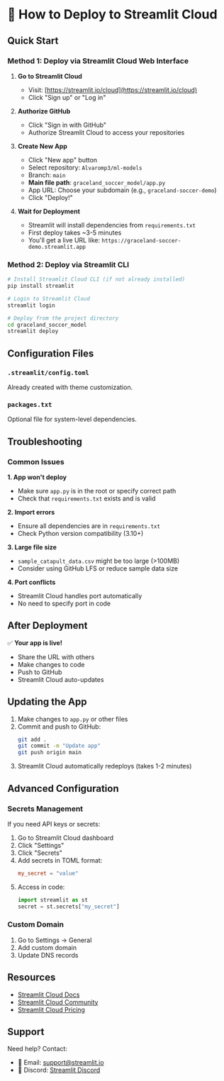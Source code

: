 # 🚀 How to Deploy to Streamlit Cloud

## Quick Start

### Method 1: Deploy via Streamlit Cloud Web Interface

1. **Go to Streamlit Cloud**
   - Visit: [https://streamlit.io/cloud](https://streamlit.io/cloud)
   - Click "Sign up" or "Log in"

2. **Authorize GitHub**
   - Click "Sign in with GitHub"
   - Authorize Streamlit Cloud to access your repositories

3. **Create New App**
   - Click "New app" button
   - Select repository: `Alvaromp3/ml-models`
   - Branch: `main`
   - **Main file path**: `graceland_soccer_model/app.py`
   - App URL: Choose your subdomain (e.g., `graceland-soccer-demo`)
   - Click "Deploy!"

4. **Wait for Deployment**
   - Streamlit will install dependencies from `requirements.txt`
   - First deploy takes ~3-5 minutes
   - You'll get a live URL like: `https://graceland-soccer-demo.streamlit.app`

### Method 2: Deploy via Streamlit CLI

```bash
# Install Streamlit Cloud CLI (if not already installed)
pip install streamlit

# Login to Streamlit Cloud
streamlit login

# Deploy from the project directory
cd graceland_soccer_model
streamlit deploy
```

## Configuration Files

### `.streamlit/config.toml`
Already created with theme customization.

### `packages.txt`
Optional file for system-level dependencies.

## Troubleshooting

### Common Issues

**1. App won't deploy**
- Make sure `app.py` is in the root or specify correct path
- Check that `requirements.txt` exists and is valid

**2. Import errors**
- Ensure all dependencies are in `requirements.txt`
- Check Python version compatibility (3.10+)

**3. Large file size**
- `sample_catapult_data.csv` might be too large (>100MB)
- Consider using GitHub LFS or reduce sample data size

**4. Port conflicts**
- Streamlit Cloud handles port automatically
- No need to specify port in code

## After Deployment

✅ **Your app is live!**
- Share the URL with others
- Make changes to code
- Push to GitHub
- Streamlit Cloud auto-updates

## Updating the App

1. Make changes to `app.py` or other files
2. Commit and push to GitHub:
   ```bash
   git add .
   git commit -m "Update app"
   git push origin main
   ```
3. Streamlit Cloud automatically redeploys (takes 1-2 minutes)

## Advanced Configuration

### Secrets Management
If you need API keys or secrets:

1. Go to Streamlit Cloud dashboard
2. Click "Settings"
3. Click "Secrets"
4. Add secrets in TOML format:
   ```toml
   my_secret = "value"
   ```
5. Access in code:
   ```python
   import streamlit as st
   secret = st.secrets["my_secret"]
   ```

### Custom Domain
1. Go to Settings → General
2. Add custom domain
3. Update DNS records

## Resources

- [Streamlit Cloud Docs](https://docs.streamlit.io/streamlit-cloud)
- [Streamlit Cloud Community](https://discuss.streamlit.io/)
- [Streamlit Cloud Pricing](https://streamlit.io/pricing)

## Support

Need help? Contact:
- 📧 Email: support@streamlit.io
- 💬 Discord: [Streamlit Discord](https://discord.gg/streamlit)

